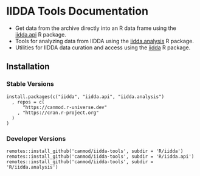 # IIDDA Tools Documentation

* Get data from the archive directly into an R data frame using the [iidda.api](https://canmod.github.io/iidda-tools/iidda.api/) R package. 
* Tools for analyzing data from IIDDA using the [iidda.analysis](https://canmod.github.io/iidda-tools/iidda.analysis/) R package.
* Utilities for IIDDA data curation and access using the [iidda](https://canmod.github.io/iidda-tools/iidda/) R package.

## Installation

### Stable Versions

```
install.packages(c("iidda", "iidda.api", "iidda.analysis")
  , repos = c(
      "https://canmod.r-universe.dev"
    , "https://cran.r-project.org"
  )
)
```

### Developer Versions

```
remotes::install_github('canmod/iidda-tools', subdir = 'R/iidda')
remotes::install_github('canmod/iidda-tools', subdir = 'R/iidda.api')
remotes::install_github('canmod/iidda-tools', subdir = 'R/iidda.analysis')
```
